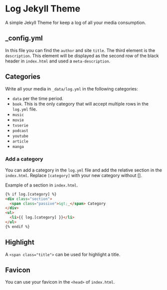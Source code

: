 # Log Jekyll Theme

A simple Jekyll Theme for keep a log of all your media consumption.

## _config.yml

In this file you can find the `author` and site `title`. The third element is the `description`. This element will be displayed as the second row of the black header in `index.html` and used a `meta-description`.

## Categories

Write all your media in `_data/log.yml` in the following categories:
- `data` per the time period.
- `book`. This is the only category that will accept multiple rows in the `log.yml` file.
- `music`
- `movie`
- `tvserie`
- `podcast`
- `youtube`
- `article`
- `manga`

### Add a category

You can add a category in the `log.yml` file and add the relative section in the `index.html`. Replace `[category]` with your new category without [].

Example of a section in `index.html`.

```html
{% if log.[category] %}
<div class="section">
  <span class="passive">&gt;_</span> Category
</div>
<ul>
  <li>{{ log.[category] }}</li>
</ul>
{% endif %}
```

## Highlight

A `<span class="title">` can be used for highlight a title.

## Favicon

You can use your favicon in the `<head>` of `index.html`.
